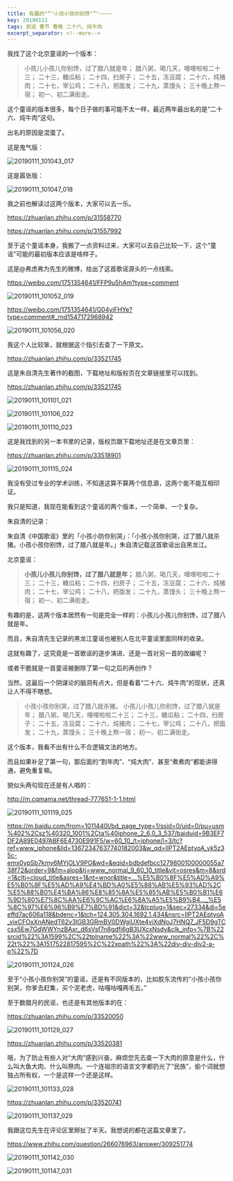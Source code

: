 ```yaml
---
title: 有趣的"“"小孩小孩你别馋"”"~~~~
key: 20190111
tags: 民谣 春节 春晚 二十六、炖牛肉
excerpt_separator: <!--more-->
---
```


我找了这个北京童谣的一个版本：

>小孩儿小孩儿你别馋，过了腊八就是年；
腊八粥，喝几天，哩哩啦啦二十三；
二十三，糖瓜粘；
二十四，扫房子；
二十五，冻豆腐；
二十六，炖猪肉；
二十七，宰公鸡；
二十八，把面发；
二十九，蒸馒头；
三十晚上熬一宿；
初一、初二满街走。


这个童谣的版本很多，每个日子做的事可能不太一样，最近两年最出名的是“二十六、炖牛肉”这句。

出名的原因是混蛋了。

这是鬼气版：

![20190111_101043_017](/assets/images/20190111_101043_017.jpg)

这是嚣张版：

![20190111_101047_018](/assets/images/20190111_101047_018.jpg)

我之前也解读过这两个版本，大家可以去一乐。


https://zhuanlan.zhihu.com/p/31558770

https://zhuanlan.zhihu.com/p/31557992

至于这个童谣本身，我搬了一点资料过来，大家可以去自己比较一下，这个“童谣”可能的最初版本应该是啥样子。


这是@弗虑弗为先生的微博，给出了这首歌谣源头的一点线索。

https://weibo.com/1751354641/FFP9u5hAm?type=comment

![20190111_101052_019](/assets/images/20190111_101052_019.jpg)

https://weibo.com/1751354641/G04yiFHYe?type=comment#_rnd1547172968942

![20190111_101056_020](/assets/images/20190111_101056_020.jpg)

我这个人比较笨，就根据这个指引去查了一下原文。

https://zhuanlan.zhihu.com/p/33521745

这是朱自清先生著作的截图，下载地址和版权页在文章链接里可以找到。

https://zhuanlan.zhihu.com/p/33521745

![20190111_101101_021](/assets/images/20190111_101101_021.jpg)

![20190111_101106_022](/assets/images/20190111_101106_022.jpg)

![20190111_101110_023](/assets/images/20190111_101110_023.jpg)

这是我找到的另一本书里的记录，版权页跟下载地址还是在文章页里：

https://zhuanlan.zhihu.com/p/33518901

![20190111_101115_024](/assets/images/20190111_101115_024.jpg)

我没有受过专业的学术训练，不知道这算不算两个信息源，这两个能不能互相印证。


我只是知道，我现在能看到这个童谣的两个版本，一个简单、一个复杂。


朱自清的记录：

朱自清《中国歌谣》里的「小孩小防你别哭」：「小孩小孩你别哭，过了腊八就杀猪。小孩小孩你别馋，过了腊八就是年。」朱自清记载这首歌谣出自黑龙江。


北京童谣：

>**小孩儿小孩儿你别馋，过了腊八就是年；**
腊八粥，喝几天，哩哩啦啦二十三；
二十三，糖瓜粘；
二十四，扫房子；
二十五，冻豆腐；
二十六，炖猪肉；
二十七，宰公鸡；
二十八，把面发；
二十九，蒸馒头；
三十晚上熬一宿；
初一、初二满街走。


有趣的是，这两个版本居然有一句是完全一样的：小孩儿小孩儿你别馋，过了腊八就是年。

而且，朱自清先生记录的黑龙江童谣也被别人在北平童谣里面同样的收录。

这就有趣了，这究竟是一首歌谣的逐步演进、还是一首对另一首的改编呢？

或者干脆就是一首童谣被删除了第一句之后的再创作？

当然，这最后一个阴谋论的脑洞有点大，但是看着“二十六、炖牛肉”的现状，还真让人不得不瞎想。

>小孩小孩你别哭，过了腊八就杀猪。
小孩儿小孩儿你别馋，过了腊八就是年；
腊八粥，喝几天，哩哩啦啦二十三；
二十三，糖瓜粘；
二十四，扫房子；
二十五，冻豆腐；
二十六，炖猪肉；
二十七，宰公鸡；
二十八，把面发；
二十九，蒸馒头；
三十晚上熬一宿；
初一、初二满街走。


这个版本，我看不出有什么不合逻辑文法的地方。

而且如果补足了第一句，那后面的“割年肉”、“炖大肉”、甚至“煮煮肉”都能讲得通，避免重复嘛。

貌似头两句现在还是有人唱的：

http://m.cqmama.net/thread-777651-1-1.html

![20190111_101119_025](/assets/images/20190111_101119_025.jpg)

https://m.baidu.com/from=1011440l/bd_page_type=1/ssid=0/uid=0/pu=usm%402%2Csz%40320_1001%2Cta%40iphone_2_6.0_3_537/baiduid=9B3EF7DF2A89E0497ABF6E4730E991F5/w=60_10_/t=iphone/l=3/tc?ref=www_iphone&lid=13672347637740182003&w_qd=IlPT2AEptyoA_yk5z35c-emx0ypSb7kmy6MYjOLV9PO&wd=&eqid=bdbdefbcc1279800100000055a738f72&order=9&fm=alop&tj=www_normal_9_60_10_title&vit=osres&m=8&srd=1&cltj=cloud_title&asres=1&nt=wnor&title=...%E5%B0%8F%E5%AD%A9%E5%B0%8F%E5%AD%A9%E4%BD%A0%E5%88%AB%E5%93%AD%2C%E5%88%B0%E4%BA%86%E8%85%8A%E5%85%AB%E5%B0%B1%E6%9D%80%E7%8C%AA%E6%9C%AC%E6%8A%A5%E5%B9%B4..._%E5%8C%97%E6%96%B9%E7%BD%91&dict=32&tcplug=1&sec=27334&di=5eeffd7ac606a118&bdenc=1&tch=124.305.304.1692.1.434&nsrc=IlPT2AEptyoA_yixCFOxXnANedT62v3IGB3GRmBV0DWgiUXte4viXdNoJ7HNQ7_JF5D9gTCcsx5Ew7GdWWYnzBAxr_d6sVsf7n8gdfj6gB3UXcxNsdy&clk_info=%7B%22srcid%22%3A1599%2C%22tplname%22%3A%22www_normal%22%2C%22t%22%3A1517522817595%2C%22xpath%22%3A%22div-div-div2-a-p%22%7D

![20190111_101124_026](/assets/images/20190111_101124_026.jpg)

至于“小孩小孩你别哭”的童谣，还是有不同版本的，比如胶东流传的“小孩小孩你别哭，你爹去赶集，买个泥老虎，咕嘎咕嘎两毛五。”


至于数腊月的民谣，也还是有其他版本的在：


https://zhuanlan.zhihu.com/p/33520050

![20190111_101129_027](/assets/images/20190111_101129_027.jpg)

https://zhuanlan.zhihu.com/p/33520381

哦，为了防止有些人对“大肉”感到兴奋。麻烦您先去查一下大肉的原意是什么，什么叫大鱼大肉、什么叫祭肉。一个连祖宗的语言文字都扔光了“民族”，偷个词就想独占所有权，一个是这样一个还是这样。

![20190111_101133_028](/assets/images/20190111_101133_028.jpg)

https://zhuanlan.zhihu.com/p/33520741

![20190111_101137_029](/assets/images/20190111_101137_029.jpg)

我跟这位先生在评论区里掰扯了半天。我想说的都在这篇文章里了。

https://www.zhihu.com/question/266076963/answer/309251774

![20190111_101142_030](/assets/images/20190111_101142_030.jpg)

![20190111_101147_031](/assets/images/20190111_101147_031.jpg)
